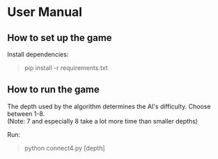 # User Manual

## How to set up the game

Install dependencies:
> pip install -r requirements.txt

## How to run the game

The depth used by the algorithm determines the AI's difficulty. Choose between 1-8. \
(Note: 7 and especially 8 take a lot more time than smaller depths)

Run:
> python connect4.py [depth]